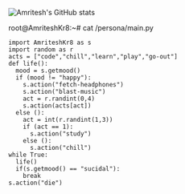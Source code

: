 ![Amritesh's GitHub stats](https://github-readme-stats.vercel.app/api?username=AmriteshKr8&hide=contribs,prs&show_icons=true&theme=tokyonight&bg_color=45,de9797,97d8de&text_color=333333&icon_color=111111&title_color=222222)

root@AmriteshKr8:~# cat /persona/main.py
```
import AmriteshKr8 as s
import random as r
acts = ["code","chill","learn","play","go-out"]
def life():
  mood = s.getmood()
  if (mood != "happy"):
    s.action("fetch-headphones")
    s.action("blast-music")
    act = r.randint(0,4)
    s.action(acts[act])
  else ():
    act = int(r.randint(1,3))
    if (act == 1):
      s.action("study")
    else ():
      s.action("chill")
while True:
  life()
  if(s.getmood() == "sucidal"):
    break
s.action("die")
```
